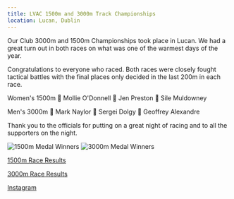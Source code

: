 ```yaml
---
title: LVAC 1500m and 3000m Track Championships
location: Lucan, Dublin
---
```


Our Club 3000m and 1500m Championships took place in Lucan. We had a great turn out in both races on what was one of the warmest days of the year.

Congratulations to everyone who raced. Both races were closely fought tactical battles with the final places only decided in the last 200m in each race.

Women's 1500m
🥇 Mollie O'Donnell
🥈 Jen Preston
🥉 Sile Muldowney

Men's 3000m
🥇 Mark Naylor
🥈 Sergei Dolgy
🥉 Geoffrey Alexandre

Thank you to the officials for putting on a great night of racing and to all the supporters on the night.

<img src="/assets/images/races/2022/lvac-1500m/medal-winners.jpg" class="img-fluid" alt="1500m Medal Winners">

<img src="/assets/images/races/2022/lvac-3000m/medal-winners.jpg" class="img-fluid" alt="3000m Medal Winners">

<a href="/races/2022-07-11-LVAC-Track-1500m/" target="_blank" rel="noopener noreferrer">1500m Race Results</a>

<a href="/races/2022-07-11-LVAC-Track-3000m/" target="_blank" rel="noopener noreferrer">3000m Race Results</a>

<a href="https://www.instagram.com/p/Cf5x_u4sAS3/?img_index=1" target="_blank" rel="noopener noreferrer">Instagram</a>
